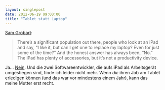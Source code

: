 ```yaml
---
layout: singlepost
date: 2012-06-19 09:00:00
title: "Tablet statt Laptop"
---
```

[Sam Grobart](http://bits.blogs.nytimes.com/2012/06/18/microsofts-not-competing-with-the-ipadnot-entirely/):
> There’s a significant population out there, people who look at an iPad and say, “I like it, but can I get one to replace my laptop? Even for just some of the time?” And the honest answer has always been, “No.” The iPad has plenty of accessories, but it’s not a productivity device.

Ja... [Nein](http://technologizer.com/2011/12/05/how-the-ipad-2-became-my-favorite-computer/). Und die zwei Softwareentwickler, die aufs iPad als Arbeitsgerät umgestiegen sind, finde ich leider nicht mehr. Wenn *die* ihren Job am Tablet erledigen können (und das war vor mindestens einem Jahr), kann das meine Mutter erst recht.